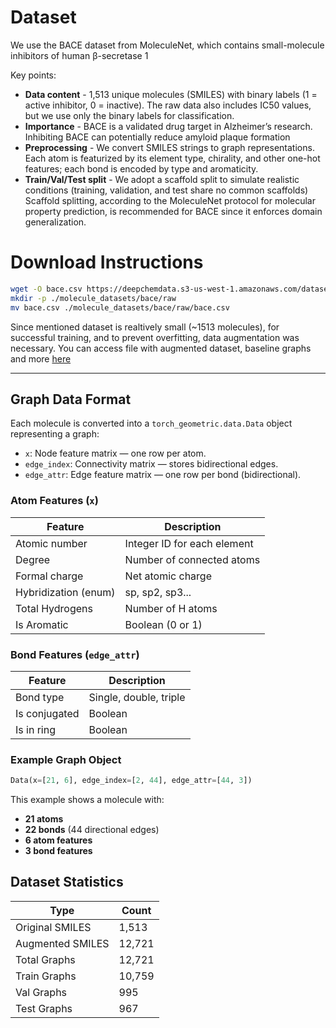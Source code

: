 # Dataset

We use the BACE dataset from MoleculeNet, which contains small-molecule inhibitors of human β-secretase 1

Key points:
- **Data content** - 1,513 unique molecules (SMILES) with binary labels (1 = active inhibitor, 0 = inactive). The raw data also includes IC50 values, but we use only the binary labels for classification.
- **Importance** - BACE is a validated drug target in Alzheimer’s research. Inhibiting BACE can potentially reduce amyloid plaque formation
- **Preprocessing** - We convert SMILES strings to graph representations. Each atom is featurized by its element type, chirality, and other one-hot features; each bond is encoded by type and aromaticity.
- **Train/Val/Test split** - We adopt a scaffold split to simulate realistic conditions (training, validation, and test share no common scaffolds) Scaffold splitting, according to the MoleculeNet protocol for molecular property prediction, is recommended for BACE since it enforces domain generalization.

# Download Instructions

```bash
wget -O bace.csv https://deepchemdata.s3-us-west-1.amazonaws.com/datasets/bace.csv
mkdir -p ./molecule_datasets/bace/raw
mv bace.csv ./molecule_datasets/bace/raw/bace.csv
```

Since mentioned dataset is realtively small (~1513 molecules), for successful training, and to prevent overfitting, data augmentation was necessary. You can access file with augmented dataset, baseline graphs and more [here](https://drive.google.com/drive/folders/1e8gsnhkNpFcfQnZoSztilspu0xJBnH0L?usp=sharing)


---

## Graph Data Format

Each molecule is converted into a `torch_geometric.data.Data` object representing a graph:

- `x`: Node feature matrix — one row per atom.
- `edge_index`: Connectivity matrix — stores bidirectional edges.
- `edge_attr`: Edge feature matrix — one row per bond (bidirectional).

### Atom Features (`x`)
| Feature               | Description                        |
|-----------------------|------------------------------------|
| Atomic number         | Integer ID for each element        |
| Degree                | Number of connected atoms          |
| Formal charge         | Net atomic charge                  |
| Hybridization (enum)  | sp, sp2, sp3...                    |
| Total Hydrogens       | Number of H atoms                  |
| Is Aromatic           | Boolean (0 or 1)                   |

### Bond Features (`edge_attr`)
| Feature               | Description                        |
|-----------------------|------------------------------------|
| Bond type             | Single, double, triple             |
| Is conjugated         | Boolean                            |
| Is in ring            | Boolean                            |


### Example Graph Object

```python
Data(x=[21, 6], edge_index=[2, 44], edge_attr=[44, 3])
```

This example shows a molecule with:

* **21 atoms**
* **22 bonds** (44 directional edges)
* **6 atom features**
* **3 bond features**


## Dataset Statistics

| Type             | Count  |
| ---------------- | ------ |
| Original SMILES  | 1,513  |
| Augmented SMILES | 12,721 |
| Total Graphs     | 12,721 |
| Train Graphs     | 10,759 |
| Val Graphs       | 995    |
| Test Graphs      | 967    |

